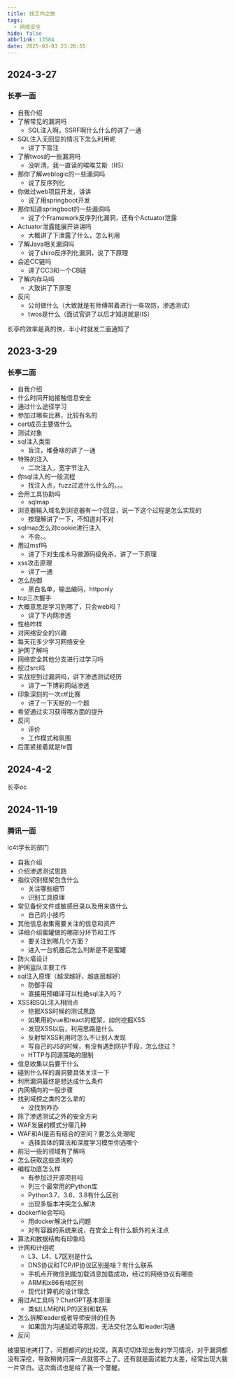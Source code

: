 ```yaml
---
title: 找工作之旅
tags:
  - 网络安全
hide: false
abbrlink: 13584
date: 2025-03-03 23:26:55
---
```


## 2024-3-27

### 长亭一面

- 自我介绍
- 了解常见的漏洞吗
  - SQL注入啊，SSRF啊什么什么的讲了一通
- SQL注入无回显的情况下怎么利用呢
  - 讲了下盲注
- 了解twos的一些漏洞吗
  - 没听清，我一直读的唉唉艾斯（IIS）
- 那你了解weblogic的一些漏洞吗
  - 说了反序列化
- 你做过web项目开发，讲讲
  - 说了用springboot开发
- 那你知道springboot的一些漏洞吗
  - 说了个Framework反序列化漏洞，还有个Actuator泄露
- Actuator泄露能展开讲讲吗
  - 大概讲了下泄露了什么，怎么利用
- 了解Java相关漏洞吗
  - 说了shiro反序列化漏洞，说了下原理
- 会追CC链吗
  - 讲了CC3和一个CB链
- 了解内存马吗
  - 大致讲了下原理
- 反问
  - 公司做什么（大致就是有师傅带着进行一些攻防，渗透测试）
  - twos是什么（面试官讲了以后才知道就是IIS）

长亭的效率是真的快，半小时就发二面通知了

## 2023-3-29

### 长亭二面

- 自我介绍
- 什么时间开始接触信息安全
- 通过什么途径学习
- 参加过哪些比赛，比较有名的
- cert成员主要做什么
- 测试对象
- sql注入类型
  - 盲注，堆叠啥的讲了一通
- 特殊的注入
  - 二次注入，宽字节注入
- 你sql注入的一般流程
  - 找注入点，fuzz过滤什么什么的。。。
- 会用工具协助吗
  - sqlmap
- 浏览器输入域名到浏览器有一个回显，说一下这个过程是怎么实现的
  - 按理解讲了一下，不知道对不对
- sqlmap怎么对cookie进行注入
  - 不会。。
- 用过msf吗
  - 讲了下对生成木马做源码级免杀，讲了一下原理
- xss攻击原理
  - 讲了一通
- 怎么防御
  - 黑白名单，输出编码，httponly
- tcp三次握手
- 大概意思是学习到哪了，只会web吗？
  - 讲了下内网渗透
- 性格咋样
- 对网络安全的兴趣
- 每天花多少学习网络安全
- 护网了解吗
- 网络安全其他分支进行过学习吗
- 挖过src吗
- 实战挖到过漏洞吗，讲下渗透测试经历
  - 讲了一下博彩网站渗透
- 印象深刻的一次ctf比赛
  - 讲了一下天枢的一个题
- 希望通过实习获得哪方面的提升
- 反问
  - 评价
  - 工作模式和氛围
- 后面紧接着就是hr面

## 2024-4-2

长亭oc

## 2024-11-19

### 腾讯一面

lc4t学长的部门

- 自我介绍
- 介绍渗透测试思路
- 指纹识别框架包含什么
  - 关注哪些细节
  - 识别工具原理
- 常见备份文件或敏感目录以及用来做什么
  - 自己的小技巧
- 其他信息收集需要关注的信息和资产
- 详细介绍蜜罐做的哪部分环节和工作
  - 要关注到哪几个方面？
  - 进入一台机器后怎么判断是不是蜜罐
- 防火墙设计
- 护网蓝队主要工作
- sql注入原理（越深越好，越底层越好）
  - 防御手段
  - 直接用预编译可以杜绝sql注入吗？
- XSS和SQL注入相同点
  - 挖掘XSS时候的测试思路
  - 如果用的vue和react的框架，如何挖掘XSS
  - 发现XSS以后，利用思路是什么
  - 反射型XSS利用时怎么不让别人发现
  - 写自己的JS的时候，有没有遇到防护手段，怎么绕过？
  - HTTP与同源策略的限制
- 信息收集以后要干什么
- 碰到什么样的漏洞要具体关注一下
- 利用漏洞最终是想达成什么条件
- 内网横向的一般步骤
- 找到域控之类的怎么拿的
  - 没找到咋办
- 除了渗透测试之外的安全方向
- WAF发展的模式分哪几种
- WAF和AI是否有结合的空间？要怎么处理呢
  - 选择具体的算法和深度学习模型你选哪个
- 前沿一些的领域有了解吗
- 怎么获取这些咨询的
- 编程功底怎么样
  - 有参加过开源项目吗
  - 列三个最常用的Python库
  - Python3.7、3.6、3.8有什么区别
  - 出现多版本冲突怎么解决
- dockerfile会写吗
  - 用docker解决什么问题
  - 对有容器的系统来说，在安全上有什么额外的关注点
- 算法和数据结构有印象吗
- 计网和计组呢
  - L3、L4、L7区别是什么
  - DNS协议和TCP/IP协议区别是啥？有什么联系
  - 手机点开微信到能加载消息加载成功，经过的网络协议有哪些
  - ARM和x86有啥区别
  - 现代计算机的设计理念
- 用过AI工具吗？ChatGPT基本原理
  - 类似LLM和NLP的区别和联系
- 怎么拆解leader或者导师安排的任务
  - 如果因为沟通延迟等原因，无法交付怎么和leader沟通
- 反问

被狠狠地拷打了，问题都问的比较深，真真切切体现出我的学习情况，对于漏洞都没有深挖，导致稍微问深一点就答不上了。还有就是面试能力太差，经常出现大脑一片空白。这次面试也是给了我一个警醒。
